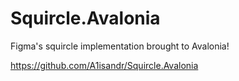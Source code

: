 # Squircle.Avalonia

Figma's squircle implementation brought to Avalonia!

https://github.com/A1isandr/Squircle.Avalonia